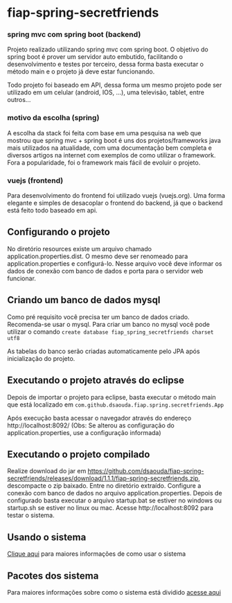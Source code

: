 # fiap-spring-secretfriends

### spring mvc com spring boot (backend)

Projeto realizado utilizando spring mvc com spring boot. O objetivo do spring boot é prover um servidor auto embutido, facilitando o desenvolvimento e testes por terceiro, dessa forma basta executar o método main e o projeto já deve estar funcionando.

Todo projeto foi baseado em API, dessa forma um mesmo projeto pode ser utilizado em um celular (android, IOS, ...), uma televisão, tablet, entre outros...

### motivo da escolha (spring)

A escolha da stack foi feita com base em uma pesquisa na web que mostrou que spring mvc + spring boot é uns dos projetos/frameworks java mais utilizados na atualidade, com uma documentação bem completa e diversos artigos na internet com exemplos de como utilizar o framework. Fora a popularidade, foi o framework mais fácil de evoluir o projeto.

### vuejs (frontend)

Para desenvolvimento do frontend foi utilizado vuejs (vuejs.org). Uma forma elegante e simples de desacoplar o frontend do backend, já que o backend está feito todo baseado em api.

## Configurando o projeto

No diretório resources existe um arquivo chamado application.properties.dist. O mesmo deve ser renomeado para application.properties e configurá-lo. Nesse arquivo você deve informar os dados de conexão com banco de dados e porta para o servidor web funcionar.

## Criando um banco de dados mysql

Como pré requisito você precisa ter um banco de dados criado. Recomenda-se usar o mysql.
Para criar um banco no mysql você pode utilizar o comando `create database fiap_spring_secretfriends charset utf8`

As tabelas do banco serão criadas automaticamente pelo JPA após inicialização do projeto.

## Executando o projeto através do eclipse

Depois de importar o projeto para eclipse, basta executar o método main que está localizado em `com.github.dsaouda.fiap.spring.secretfriends.App`

Após execução basta acessar o navegador através do endereço http://localhost:8092/ (Obs: Se alterou as configuração do application.properties, use a configuração informada)

## Executando o projeto compilado

Realize download do jar em https://github.com/dsaouda/fiap-spring-secretfriends/releases/download/1.1.1/fiap-spring-secretfriends.zip, descompacte o zip baixado. Entre no diretório extraído. Configure a conexão com banco de dados no arquivo application.properties. Depois de configurado basta executar o arquivo startup.bat se estiver no windows ou startup.sh se estiver no linux ou mac. Acesse http://localhost:8092 para testar o sistema.

## Usando o sistema

[Clique aqui](https://github.com/dsaouda/fiap-spring-secretfriends/blob/master/docs/USANDO_SISTEMA.md) para maiores informações de como usar o sistema

## Pacotes dos sistema

Para maiores informações sobre como o sistema está dividido [acesse aqui](https://github.com/dsaouda/fiap-spring-secretfriends/blob/master/spring-backend/README.md)
